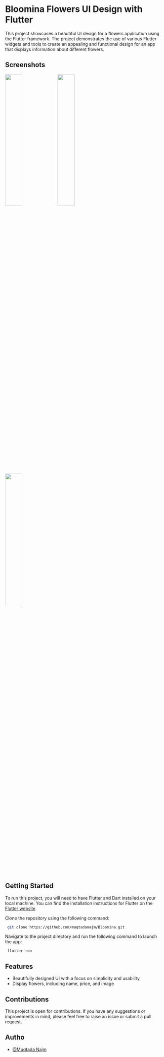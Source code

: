 # Bloomina Flowers UI Design with Flutter

This project showcases a beautiful UI design for a flowers application using the Flutter framework. The project demonstrates the use of various Flutter widgets and tools to create an appealing and functional design for an app that displays information about different flowers.


## Screenshots

<p float="left">
  <img src="https://github.com/muqtadanajm/Bloomina/Screenshots/Screenshot_1.png" width="33%"/>
  <img src="https://github.com/muqtadanajm/Bloomina/Screenshots/Screenshot_1.png" width="33%"/>
  <img src="https://github.com/muqtadanajm/Bloomina/Screenshots/Screenshot_1.png" width="33%"/>
</p>



## Getting Started

To run this project, you will need to have Flutter and Dart installed on your local machine. You can find the installation instructions for Flutter on the [Flutter website](https://flutter.dev/docs/get-started/install).

Clone the repository using the following command:

```bash
 git clone https://github.com/muqtadanajm/Bloomina.git
```

Navigate to the project directory and run the following command to launch the app:

```bash
 flutter run
```
## Features

- Beautifully designed UI with a focus on simplicity and usability
- Display flowers, including name, price, and image



## Contributions

This project is open for contributions. If you have any suggestions or improvements in mind, please feel free to raise an issue or submit a pull request.




## Autho

- [@Muqtada Najm](https://www.github.com/Muqtadanajm)

